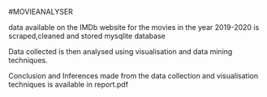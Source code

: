 #MOVIEANALYSER

data available on the IMDb website for the movies in the year 2019-2020 is scraped,cleaned and stored mysqlite database

Data collected is then analysed using visualisation and data mining techniques.

Conclusion and Inferences made from the data collection and visualisation techniques is available in report.pdf
